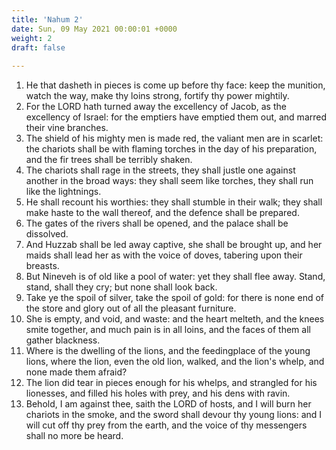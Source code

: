 ```yaml
---
title: 'Nahum 2'
date: Sun, 09 May 2021 00:00:01 +0000
weight: 2
draft: false
  
---
```


1. He that dasheth in pieces is come up before thy face: keep the munition, watch the way, make thy loins strong, fortify thy power mightily.
2. For the LORD hath turned away the excellency of Jacob, as the excellency of Israel: for the emptiers have emptied them out, and marred their vine branches.
3. The shield of his mighty men is made red, the valiant men are in scarlet: the chariots shall be with flaming torches in the day of his preparation, and the fir trees shall be terribly shaken.
4. The chariots shall rage in the streets, they shall justle one against another in the broad ways: they shall seem like torches, they shall run like the lightnings.
5. He shall recount his worthies: they shall stumble in their walk; they shall make haste to the wall thereof, and the defence shall be prepared.
6. The gates of the rivers shall be opened, and the palace shall be dissolved.
7. And Huzzab shall be led away captive, she shall be brought up, and her maids shall lead her as with the voice of doves, tabering upon their breasts.
8. But Nineveh is of old like a pool of water: yet they shall flee away. Stand, stand, shall they cry; but none shall look back.
9. Take ye the spoil of silver, take the spoil of gold: for there is none end of the store and glory out of all the pleasant furniture.
10. She is empty, and void, and waste: and the heart melteth, and the knees smite together, and much pain is in all loins, and the faces of them all gather blackness.
11. Where is the dwelling of the lions, and the feedingplace of the young lions, where the lion, even the old lion, walked, and the lion's whelp, and none made them afraid?
12. The lion did tear in pieces enough for his whelps, and strangled for his lionesses, and filled his holes with prey, and his dens with ravin.
13. Behold, I am against thee, saith the LORD of hosts, and I will burn her chariots in the smoke, and the sword shall devour thy young lions: and I will cut off thy prey from the earth, and the voice of thy messengers shall no more be heard.

